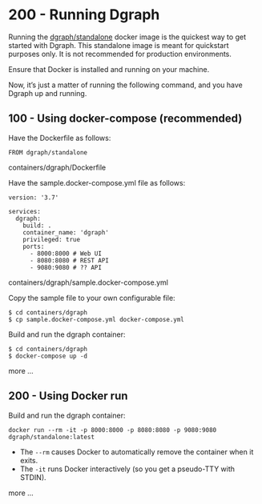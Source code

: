 # 200 - Running Dgraph

Running the [dgraph/standalone](https://hub.docker.com/r/dgraph/standalone) docker image is the quickest way to get started with Dgraph. This standalone image is meant for quickstart purposes only. It is not recommended for production environments.

Ensure that Docker is installed and running on your machine.

Now, it’s just a matter of running the following command, and you have Dgraph up and running.

## 100 - Using docker-compose (recommended)

Have the Dockerfile as follows:

```
FROM dgraph/standalone

```
containers/dgraph/Dockerfile

Have the sample.docker-compose.yml file as follows:

```
version: '3.7'

services:
  dgraph:
    build: .
    container_name: 'dgraph'
    privileged: true
    ports:
      - 8000:8000 # Web UI
      - 8080:8080 # REST API
      - 9080:9080 # ?? API
```
containers/dgraph/sample.docker-compose.yml

Copy the sample file to your own configurable file:

```
$ cd containers/dgraph
$ cp sample.docker-compose.yml docker-compose.yml
```

Build and run the dgraph container:

```
$ cd containers/dgraph
$ docker-compose up -d
```

more ...

## 200 - Using Docker run

Build and run the dgraph container:

```
docker run --rm -it -p 8000:8000 -p 8080:8080 -p 9080:9080 dgraph/standalone:latest
```

- The ```--rm``` causes Docker to automatically remove the container when it exits.
- The ```-it``` runs Docker interactively (so you get a pseudo-TTY with STDIN).

more ...
